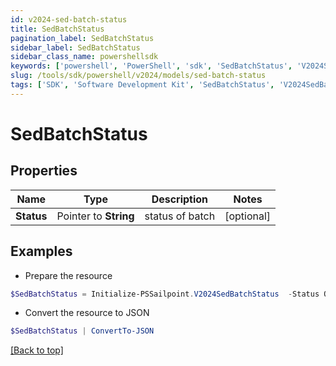 ```yaml
---
id: v2024-sed-batch-status
title: SedBatchStatus
pagination_label: SedBatchStatus
sidebar_label: SedBatchStatus
sidebar_class_name: powershellsdk
keywords: ['powershell', 'PowerShell', 'sdk', 'SedBatchStatus', 'V2024SedBatchStatus'] 
slug: /tools/sdk/powershell/v2024/models/sed-batch-status
tags: ['SDK', 'Software Development Kit', 'SedBatchStatus', 'V2024SedBatchStatus']
---
```



# SedBatchStatus

## Properties

Name | Type | Description | Notes
------------ | ------------- | ------------- | -------------
**Status** |  Pointer to **String** | status of batch | [optional] 

## Examples

- Prepare the resource
```powershell
$SedBatchStatus = Initialize-PSSailpoint.V2024SedBatchStatus  -Status OK
```

- Convert the resource to JSON
```powershell
$SedBatchStatus | ConvertTo-JSON
```


[[Back to top]](#) 

